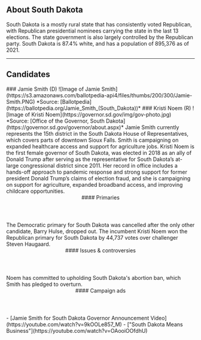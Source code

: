 ## About South Dakota
South Dakota is a mostly rural state that has consistently voted Republican,
with Republican presidential nominees carrying the state in the last 13
elections. The state government is also largely controlled by the Republican
party. South Dakota is 87.4% white, and has a population of 895,376 as of 2021.

---

## Candidates

<Grid>
  <Box>
    ### Jamie Smith (D)
    ![Image of Jamie Smith](https://s3.amazonaws.com/ballotpedia-api4/files/thumbs/200/300/Jamie-Smith.PNG)
    *Source: [Ballotpedia](https://ballotpedia.org/Jamie_Smith_(South_Dakota))*
  </Box>
  <Box>
    ### Kristi Noem (R)
    ![Image of Kristi Noem](https://governor.sd.gov/img/gov-photo.jpg)
    *Source: [Office of the Governor, South Dakota](https://governor.sd.gov/governor/about.aspx)*
  </Box>

  <Box>
    Jamie Smith currently represents the 15th district in the South Dakota House
    of Representatives, which covers parts of downtown Sioux Falls. Smith is
    campaigning on expanded healthcare access and support for agriculture jobs.
  </Box>
  <Box>
    Kristi Noem is the first female governor of South Dakota, was elected in
    2018 as an ally of Donald Trump after serving as the representative for
    South Dakota’s at-large congressional district since 2011. Her record in
    office includes a hands-off approach to pandemic response and strong support
    for former president Donald Trump’s claims of election fraud, and she is
    campaigning on support for agriculture, expanded broadband access, and
    improving childcare opportunities.
  </Box>

  <Header>
    #### Primaries
  </Header>
  <Box>
    The Democratic primary for South Dakota was cancelled after the only other
    candidate, Barry Hulse, dropped out.
  </Box>
  <Box>
    The incumbent Kristi Noem won the Republican primary for South Dakota by
    44,737 votes over challenger Steven Haugaard.
  </Box>

  <Header>
    #### Issues & controversies
  </Header>

  <WideBox>
    Noem has committed to upholding South Dakota's abortion ban, which Smith has
    pledged to overturn.
  </WideBox>
 
  <Header>
    #### Campaign ads
  </Header>
  <Box>
    - [Jamie Smith for South Dakota Governor Announcement Video](https://youtube.com/watch?v=9kOOLe857_M)
  </Box>
  <Box>
    - ["South Dakota Means Business"](https://youtube.com/watch?v=OAooiOOfdhU)
  </Box>
</Grid>
